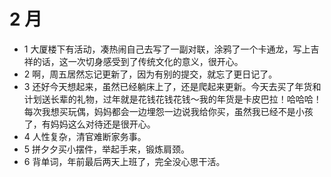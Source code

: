 # 2 月

- 1 大厦楼下有活动，凑热闹自己去写了一副对联，涂鸦了一个卡通龙，写上吉祥的话，这一次切身感受到了传统文化的意义，很开心。
- 2 啊，周五居然忘记更新了，因为有别的提交，就忘了更日记了。
- 3 还好今天想起来，虽然已经躺床上了，还是爬起来更新。今天去买了年货和计划送长辈的礼物，过年就是花钱花钱花钱～我的年货是卡皮巴拉！哈哈哈！每次我想买玩偶，妈妈都会一边埋怨一边说我给你买，虽然我已经不是小孩了，有妈妈这么对待还是很开心。
- 4 人性复杂，清官难断家务事。
- 5 拼夕夕买小摆件，举起手来，锻炼肩颈。
- 6 背单词，年前最后两天上班了，完全没心思干活。
